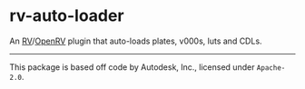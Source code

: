 # rv-auto-loader

An [RV](https://help.autodesk.com/view/SGSUB/ENU/?guid=SG_RV_rv_osrv_html)/[OpenRV](https://github.com/AcademySoftwareFoundation/OpenRV) plugin that auto-loads plates, v000s, luts and CDLs.

---

This package is based off code by Autodesk, Inc., licensed under `Apache-2.0`.
